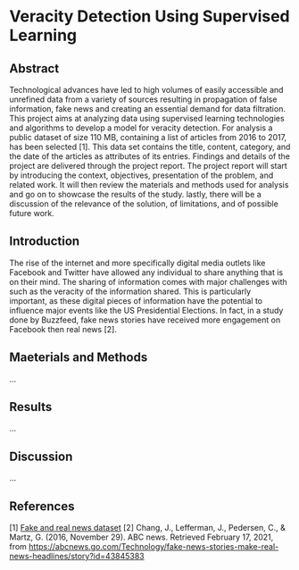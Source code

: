 # Veracity Detection Using Supervised Learning

## Abstract

Technological advances have led to high volumes of easily accessible and unrefined data from a variety of sources resulting in propagation of false information, fake news and creating an essential demand for data filtration. This project aims at analyzing data using supervised learning technologies and algorithms to develop a model for veracity detection. For analysis a public dataset of size 110 MB, containing a list of articles from 2016 to 2017, has been selected [1]. This data set contains the title, content, category, and the date of the articles as attributes of its entries. Findings and details of the project are delivered through the project report. The project report will start by introducing the context, objectives, presentation of the problem, and related work. It will then review the materials and methods used for analysis and go on to showcase the results of the study. lastly, there will be a discussion of the relevance of the solution, of limitations, and of possible future work.

## Introduction

The rise of the internet and more specifically digital media outlets like Facebook and Twitter have allowed any individual to share anything that is on their mind. The sharing of information comes with major challenges with such as the veracity of the information shared. This is particularly important, as these digital pieces of information have the potential to influence major events like the US Presidential Elections. In fact, in a study done by Buzzfeed, fake news stories have received more engagement on Facebook then real news [2]. 

## Maeterials and Methods

...

## Results

...

## Discussion

...

## References

[1] [Fake and real news dataset](https://www.kaggle.com/clmentbisaillon/fake-and-real-news-dataset)
[2] Chang, J., Lefferman, J., Pedersen, C., & Martz, G. (2016, November 29). ABC news. Retrieved February 17, 2021, from https://abcnews.go.com/Technology/fake-news-stories-make-real-news-headlines/story?id=43845383
